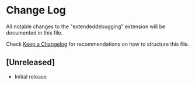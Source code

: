 # Change Log

All notable changes to the "extendeddebugging" extension will be documented in this file.

Check [Keep a Changelog](http://keepachangelog.com/) for recommendations on how to structure this file.

## [Unreleased]

- Initial release